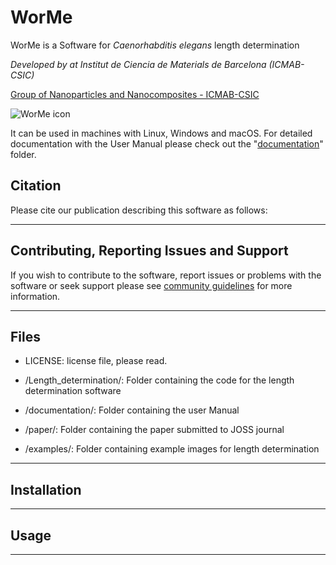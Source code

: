 # WorMe
WorMe is a Software for *Caenorhabditis elegans* length determination

*Developed by at Institut de Ciencia de Materials de Barcelona (ICMAB-CSIC)*

[Group of Nanoparticles and Nanocomposites - ICMAB-CSIC](https://nn.icmab.es/)

![WorMe icon](Length_determination/Images_resources/Icons/Logo_WorMe.png)

It can be used in machines with Linux, Windows and macOS. 
For detailed documentation with the User Manual please check out the "[documentation](documentation/)" folder.

## Citation

Please cite our publication describing this software as follows:

----------------------------------------------------------------

## Contributing, Reporting Issues and Support
If you wish to contribute to the software, report issues or problems with the software or seek support please see
[community guidelines](GUIDELINES.md) for more information.

----------------------------------------------------------------
## Files

* LICENSE: license file, please read.

* /Length_determination/: Folder containing the code for the length determination software

* /documentation/: Folder containing the user Manual

* /paper/: Folder containing the paper submitted to JOSS journal

* /examples/: Folder containing example images for length determination

-----------------------------------------

## Installation




-------------------------------------------
## Usage


-------------------------------------------



